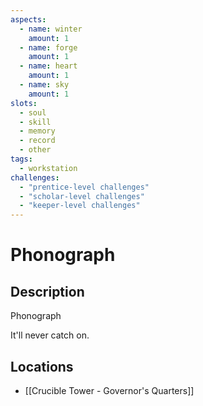```yaml
---
aspects: 
  - name: winter
    amount: 1
  - name: forge
    amount: 1
  - name: heart
    amount: 1
  - name: sky
    amount: 1
slots:
  - soul
  - skill
  - memory
  - record
  - other
tags:
  - workstation
challenges:
  - "prentice-level challenges"
  - "scholar-level challenges"
  - "keeper-level challenges"
---
```


# Phonograph

## Description
Phonograph

It'll never catch on.
## Locations
- [[Crucible Tower - Governor's Quarters]]